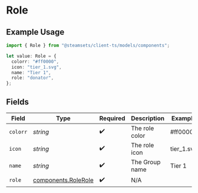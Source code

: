 # Role

## Example Usage

```typescript
import { Role } from "@steamsets/client-ts/models/components";

let value: Role = {
  colorr: "#ff0000",
  icon: "tier_1.svg",
  name: "Tier 1",
  role: "donator",
};
```

## Fields

| Field                                                      | Type                                                       | Required                                                   | Description                                                | Example                                                    |
| ---------------------------------------------------------- | ---------------------------------------------------------- | ---------------------------------------------------------- | ---------------------------------------------------------- | ---------------------------------------------------------- |
| `colorr`                                                   | *string*                                                   | :heavy_check_mark:                                         | The role color                                             | #ff0000                                                    |
| `icon`                                                     | *string*                                                   | :heavy_check_mark:                                         | The role icon                                              | tier_1.svg                                                 |
| `name`                                                     | *string*                                                   | :heavy_check_mark:                                         | The Group name                                             | Tier 1                                                     |
| `role`                                                     | [components.RoleRole](../../models/components/rolerole.md) | :heavy_check_mark:                                         | N/A                                                        |                                                            |